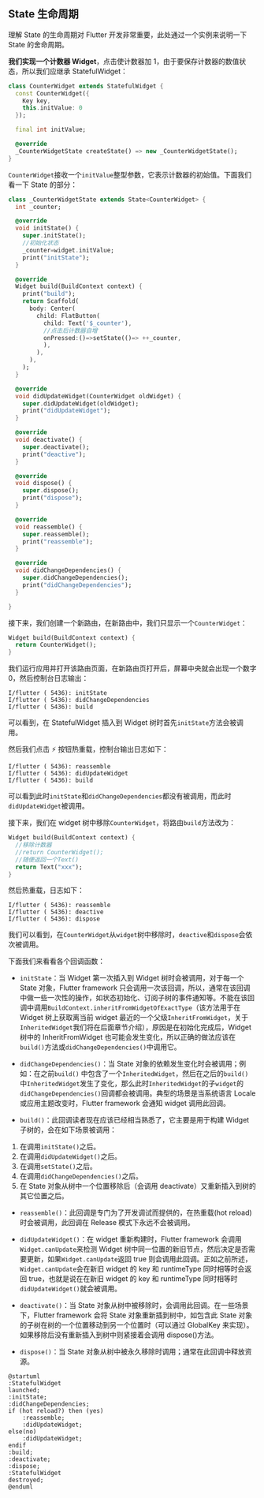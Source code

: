 ## State 生命周期

理解 State 的生命周期对 Flutter 开发非常重要，此处通过一个实例来说明一下 State 的舍命周期。

**我们实现一个计数器 Widget**，点击使计数器加 1，由于要保存计数器的数值状态，所以我们应继承 StatefulWidget：

```dart
class CounterWidget extends StatefulWidget {
  const CounterWidget({
    Key key,
    this.initValue: 0
  });

  final int initValue;

  @override
  _CounterWidgetState createState() => new _CounterWidgetState();
}
```

`CounterWidget`接收一个`initValue`整型参数，它表示计数器的初始值。下面我们看一下 State 的部分：

```dart
class _CounterWidgetState extends State<CounterWidget> {
  int _counter;

  @override
  void initState() {
    super.initState();
    //初始化状态
    _counter=widget.initValue;
    print("initState");
  }

  @override
  Widget build(BuildContext context) {
    print("build");
    return Scaffold(
      body: Center(
        child: FlatButton(
          child: Text('$_counter'),
          //点击后计数器自增
          onPressed:()=>setState(()=> ++_counter,
          ),
        ),
      ),
    );
  }

  @override
  void didUpdateWidget(CounterWidget oldWidget) {
    super.didUpdateWidget(oldWidget);
    print("didUpdateWidget");
  }

  @override
  void deactivate() {
    super.deactivate();
    print("deactive");
  }

  @override
  void dispose() {
    super.dispose();
    print("dispose");
  }

  @override
  void reassemble() {
    super.reassemble();
    print("reassemble");
  }

  @override
  void didChangeDependencies() {
    super.didChangeDependencies();
    print("didChangeDependencies");
  }

}
```

接下来，我们创建一个新路由，在新路由中，我们只显示一个`CounterWidget`：

```dart
Widget build(BuildContext context) {
  return CounterWidget();
}
```

我们运行应用并打开该路由页面，在新路由页打开后，屏幕中央就会出现一个数字 0，然后控制台日志输出：

```shell
I/flutter ( 5436): initState
I/flutter ( 5436): didChangeDependencies
I/flutter ( 5436): build
```

可以看到，在 StatefulWidget 插入到 Widget 树时首先`initState`方法会被调用。

然后我们点击 ⚡️ 按钮热重载，控制台输出日志如下：

```shell
I/flutter ( 5436): reassemble
I/flutter ( 5436): didUpdateWidget
I/flutter ( 5436): build
```

可以看到此时`initState`和`didChangeDependencies`都没有被调用，而此时`didUpdateWidget`被调用。

接下来，我们在 widget 树中移除`CounterWidget`，将路由`build`方法改为：

```dart
Widget build(BuildContext context) {
  //移除计数器
  //return CounterWidget();
  //随便返回一个Text()
  return Text("xxx");
}
```

然后热重载，日志如下：

```shell
I/flutter ( 5436): reassemble
I/flutter ( 5436): deactive
I/flutter ( 5436): dispose
```

我们可以看到，在`CounterWidget`从`widget`树中移除时，`deactive`和`dispose`会依次被调用。

下面我们来看看各个回调函数：

- `initState`：当 Widget 第一次插入到 Widget 树时会被调用，对于每一个 State 对象，Flutter framework 只会调用一次该回调，所以，通常在该回调中做一些一次性的操作，如状态初始化、订阅子树的事件通知等。不能在该回调中调用`BuildContext.inheritFromWidgetOfExactType`（该方法用于在 Widget 树上获取离当前 widget 最近的一个父级`InheritFromWidget`，关于`InheritedWidget`我们将在后面章节介绍），原因是在初始化完成后，Widget 树中的 InheritFromWidget 也可能会发生变化，所以正确的做法应该在`build()`方法或`didChangeDependencies()`中调用它。

- `didChangeDependencies()`：当 State 对象的依赖发生变化时会被调用；例如：在之前`build()` 中包含了一个`InheritedWidget`，然后在之后的`build()` 中`InheritedWidget`发生了变化，那么此时`InheritedWidget`的子`widget`的`didChangeDependencies()`回调都会被调用。典型的场景是当系统语言 Locale 或应用主题改变时，Flutter framework 会通知 widget 调用此回调。

- `build()`：此回调读者现在应该已经相当熟悉了，它主要是用于构建 Widget 子树的，会在如下场景被调用：

1. 在调用`initState()`之后。
2. 在调用`didUpdateWidget()`之后。
3. 在调用`setState()`之后。
4. 在调用`didChangeDependencies()`之后。
5. 在 State 对象从树中一个位置移除后（会调用 deactivate）又重新插入到树的其它位置之后。

- `reassemble()`：此回调是专门为了开发调试而提供的，在热重载(hot reload)时会被调用，此回调在 Release 模式下永远不会被调用。

- `didUpdateWidget()`：在 widget 重新构建时，Flutter framework 会调用`Widget.canUpdate`来检测 Widget 树中同一位置的新旧节点，然后决定是否需要更新，如果`Widget.canUpdate`返回 true 则会调用此回调。正如之前所述，`Widget.canUpdate`会在新旧 widget 的 key 和 runtimeType 同时相等时会返回 true，也就是说在在新旧 widget 的 key 和 runtimeType 同时相等时`didUpdateWidget()`就会被调用。

- `deactivate()`：当 State 对象从树中被移除时，会调用此回调。在一些场景下，Flutter framework 会将 State 对象重新插到树中，如包含此 State 对象的子树在树的一个位置移动到另一个位置时（可以通过 GlobalKey 来实现）。如果移除后没有重新插入到树中则紧接着会调用 dispose()方法。

- `dispose()`：当 State 对象从树中被永久移除时调用；通常在此回调中释放资源。

```UML
@startuml
:StatefulWidget
launched;
:initState;
:didChangeDependencies;
if (hot reload?) then (yes)
    :reassemble;
    :didUpdateWidget;
else(no)
    :didUpdateWidget;
endif
:build;
:deactivate;
:dispose;
:StatefulWidget
destroyed;
@enduml
```
